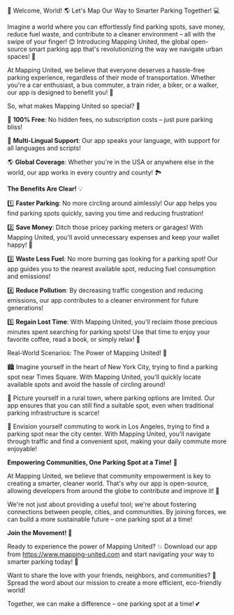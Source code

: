 🎉 Welcome, World! 🌎 Let's Map Our Way to Smarter Parking Together! 💻

Imagine a world where you can effortlessly find parking spots, save money, reduce fuel waste, and contribute to a cleaner environment – all with the swipe of your finger! 😊 Introducing Mapping United, the global open-source smart parking app that's revolutionizing the way we navigate urban spaces! 🚀

At Mapping United, we believe that everyone deserves a hassle-free parking experience, regardless of their mode of transportation. Whether you're a car enthusiast, a bus commuter, a train rider, a biker, or a walker, our app is designed to benefit you! 👫

So, what makes Mapping United so special? 🤔

🚀 **100% Free**: No hidden fees, no subscription costs – just pure parking bliss!

💬 **Multi-Lingual Support**: Our app speaks your language, with support for all languages and scripts!

🌎 **Global Coverage**: Whether you're in the USA or anywhere else in the world, our app works in every country and county! 🏞️

**The Benefits Are Clear!** 💡

1️⃣ **Faster Parking**: No more circling around aimlessly! Our app helps you find parking spots quickly, saving you time and reducing frustration!

2️⃣ **Save Money**: Ditch those pricey parking meters or garages! With Mapping United, you'll avoid unnecessary expenses and keep your wallet happy! 💸

3️⃣ **Waste Less Fuel**: No more burning gas looking for a parking spot! Our app guides you to the nearest available spot, reducing fuel consumption and emissions!

4️⃣ **Reduce Pollution**: By decreasing traffic congestion and reducing emissions, our app contributes to a cleaner environment for future generations!

5️⃣ **Regain Lost Time**: With Mapping United, you'll reclaim those precious minutes spent searching for parking spots! Use that time to enjoy your favorite coffee, read a book, or simply relax! 📖

Real-World Scenarios: The Power of Mapping United! 💪

🏙️ Imagine yourself in the heart of New York City, trying to find a parking spot near Times Square. With Mapping United, you'll quickly locate available spots and avoid the hassle of circling around!

🌳 Picture yourself in a rural town, where parking options are limited. Our app ensures that you can still find a suitable spot, even when traditional parking infrastructure is scarce!

🚂 Envision yourself commuting to work in Los Angeles, trying to find a parking spot near the city center. With Mapping United, you'll navigate through traffic and find a convenient spot, making your daily commute more enjoyable!

**Empowering Communities, One Parking Spot at a Time!** 🌟

At Mapping United, we believe that community empowerment is key to creating a smarter, cleaner world. That's why our app is open-source, allowing developers from around the globe to contribute and improve it! 👥

We're not just about providing a useful tool; we're about fostering connections between people, cities, and communities. By joining forces, we can build a more sustainable future – one parking spot at a time!

**Join the Movement! 🚀**

Ready to experience the power of Mapping United? 💥 Download our app from https://www.mapping-united.com and start navigating your way to smarter parking today! 📲

Want to share the love with your friends, neighbors, and communities? 🤩 Spread the word about our mission to create a more efficient, eco-friendly world!

Together, we can make a difference – one parking spot at a time! 💕
